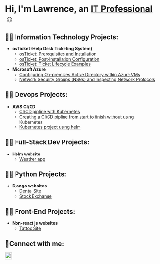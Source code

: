 <h1>Hi, I'm Lawrence, an <a href="https://www.linkedin.com/in/lawrence-davy-4418b7116/">IT Professional</a>☺</h1>

<h2>👨‍💻 Information Technology Projects:</h2>

- <b>osTicket (Help Desk Ticketing System)</b>
  - [osTicket: Prerequisites and Installation](https://github.com/joshmadakorcc/osticket-prereqs)
  - [osTicket: Post-Installation Configuration](https://github.com/joshmadakorcc/post-install-config)
  - [osTicket: Ticket Lifecycle Examples](https://github.com/joshmadakorcc/ticket-lifecycle)
- <b>Microsoft Azure</b>
  - [Configuring On-premises Active Directory within Azure VMs](https://github.com/joshmadakorcc/configure-ad)
  - [Network Security Groups (NSGs) and Inspecting Network Protocols](https://github.com/joshmadakorcc/azure-network-protocols)

<h2>👨‍💻 Devops Projects:</h2>

- <b>AWS CI/CD</b>
  - [CI/CD pipline with Kubernetes](https://github.com/LawrenceDavy/DevopsProject-1)
  - [Creating a CI/CD pipline from start to finish without using Kubernetes](https://github.com/LawrenceDavy/DevopsProject-2)
  - [Kubernetes project using helm](https://github.com/LawrenceDavy/DevopsProject-3)
 
<h2>👨‍💻 Full-Stack Dev Projects:</h2>

-  <b>Helm website</b>
   - [Weather app](https://github.com/LawrenceDavy/weatherapp)
 
<h2>👨‍💻 Python Projects:</h2>

- <b>Django websites</b>
  - [Dental Site](https://github.com/LawrenceDavy/dentist_site)
  - [Stock Exchange](https://github.com/LawrenceDavy/stocks)
 
<h2>👨‍💻 Front-End Projects:</h2>

- <b>Non-react js websites</b>
  - [Tattoo Site](https://github.com/LawrenceDavy/tattooSite)

<h2>🤳Connect with me:</h2>

[<img align="left" alt="Josh | LinkedIn" width="22px" src="https://cdn.jsdelivr.net/npm/simple-icons@v3/icons/linkedin.svg" />][linkedin]

[linkedin]: https://www.linkedin.com/in/lawrence-davy-4418b7116/
